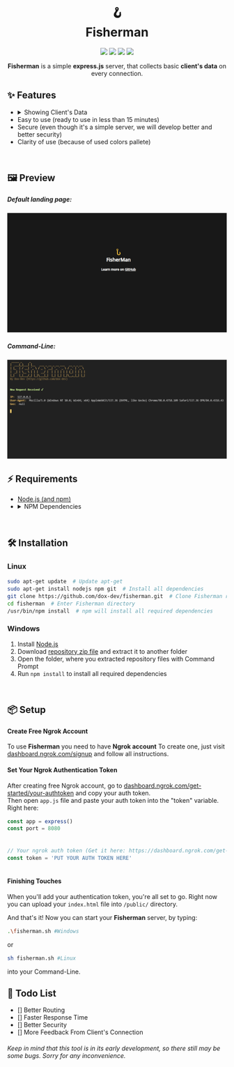<!--
      .o8                                      .o8                        
     "888                                     "888                        
 .oooo888   .ooooo.  oooo    ooo          .oooo888   .ooooo.  oooo    ooo 
d88' `888  d88' `88b  `88b..8P'          d88' `888  d88' `88b  `88.  .8'  
888   888  888   888    Y888'    8888888 888   888  888ooo888   `88..8'   
888   888  888   888  .o8"'88b           888   888  888    .o    `888'    
`Y8bod88P" `Y8bod8P' o88'   888o         `Y8bod88P" `Y8bod8P'     `8'     
-->

<h1 align="center">🪝<br>Fisherman</h1>

<div align="center">
  <p>
     <img src="https://img.shields.io/badge/JavaScript-323330?style=flat&logo=javascript&logoColor=F7DF1E"/>
     <img src="https://img.shields.io/badge/Node.js-43853D?style=flat&logo=node.js&logoColor=white"/>
     <img src="https://img.shields.io/badge/Express.js-404D59?style=flat"/>
     <img src="https://img.shields.io/github/stars/dox-dev/fisherman?color=%23f2b5c2&label=%E2%98%85%20Stars">
  </p>
</div>

<p align="center">
  <b>Fisherman</b> is a simple <b>express.js</b> server, that collects basic <b>client's data</b> on every connection.
</p>

## ✨ Features

- <details>
    <summary>Showing Client's Data</summary>
      <br><b>Including:</b><br>
      &bull; IP Address<br>
      &bull; Geolocation<br>
      &bull; Web Browser<br>
      &bull; Operating System
  </details>
- Easy to use (ready to use in less than 15 minutes)
- Secure (even though it's a simple server, we will develop better and better security)
- Clarity of use (because of used colors pallete)
<br>

## 🖼️ Preview

##### Default landing page:
![Landing Page](./media/fisherman-landing-page.png)

##### Command-Line:
![Command Line](./media/fisherman-cli.png)
<br>

## ⚡ Requirements

- [Node.js (and npm)](https://nodejs.org/en/download/s)
- <details>
    <summary>NPM Dependencies</summary>
      &bull; Express.js<br>
      &bull; GeoIP-Lite<br>
      &bull; Ngrok
  </details>
<br>

## 🛠️ Installation

### Linux

``` bash
sudo apt-get update  # Update apt-get
sudo apt-get install nodejs npm git  # Install all dependencies
git clone https://github.com/dox-dev/fisherman.git  # Clone Fisherman repository
cd fisherman  # Enter Fisherman directory
/usr/bin/npm install  # npm will install all required dependencies
```

### Windows
1. Install [Node.js](https://nodejs.org/en/download/)
2. Download [repository zip file](https://github.com/dox-dev/fisherman/archive/refs/heads/main.zip) and extract it to another folder
3. Open the folder, where you extracted repository files with Command Prompt
4. Run `npm install` to install all required dependencies
<br>

## 📦 Setup

#### Create Free Ngrok Account

To use **Fisherman** you need to have **Ngrok account**
To create one, just visit [dashboard.ngrok.com/signup](https://dashboard.ngrok.com/signup) and follow all instructions.

#### Set Your Ngrok Authentication Token

After creating free Ngrok account, go to [dashboard.ngrok.com/get-started/your-authtoken](https://dashboard.ngrok.com/get-started/your-authtoken) and copy your auth token.<br>
Then open `app.js` file and paste your auth token into the "token" variable. Right here:
```js
const app = express()
const port = 8080


// Your ngrok auth token (Get it here: https://dashboard.ngrok.com/get-started/your-authtoken)
const token = 'PUT YOUR AUTH TOKEN HERE'
 
```

#### Finishing Touches

When you'll add your authentication token, you're all set to go. Right now you can upload your `index.html` file into `/public/` directory.

And that's it! Now you can start your **Fisherman** server, by typing:<br>
``` bash
.\fisherman.sh #Windows
```
or
``` bash
sh fisherman.sh #Linux
```
into your Command-Line.
<br>

## 📝 Todo List

- [] Better Routing
- [] Faster Response Time
- [] Better Security
- [] More Feedback From Client's Connection

###### Keep in mind that this tool is in its early development, so there still may be some bugs. Sorry for any inconvenience.
